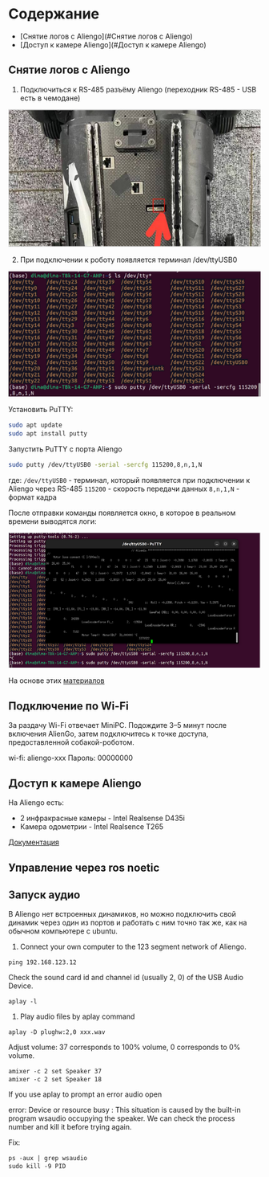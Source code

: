 # Содержание
- [Снятие логов c Aliengo](#Снятие логов c Aliengo)
- [Доступ к камере Aliengo](#Доступ к камере Aliengo)

## Снятие логов c Aliengo

1. Подключиться к RS-485 разъёму Aliengo (переходник RS-485 - USB есть в чемодане)

![1](images/1.png "1")

2. При подключении к роботу появляется терминал /dev/ttyUSB0

![2](images/2.png "2")

Установить PuTTY:

```bash
sudo apt update
sudo apt install putty
```

Запустить PuTTY с порта Aliengo

```bash
sudo putty /dev/ttyUSB0 -serial -sercfg 115200,8,n,1,N
```

где:
`/dev/ttyUSB0` - терминал, который появляется при подключении к Aliengo через RS-485
`115200` - скорость передачи данных
`8,n,1,N` - формат кадра
	
После отправки команды появляется окно, в которое в реальном времени выводятся логи:

![3](images/3.png "3")

На основе этих [материалов](https://robodocs.3logic.ru/docs/Unitree%20Robotics/AlienGo/aliengo_get_logs.html)

## Подключение по Wi-Fi

За раздачу Wi-Fi отвечает MiniPC. Подождите 3–5 минут после включения AlienGo, затем подключитесь к точке доступа, предоставленной собакой-роботом.

wi-fi: aliengo-xxx
Пароль: 00000000

## Доступ к камере Aliengo

На Aliengo есть:
- 2 инфракрасные камеры - Intel Realsense D435i 
- Камера одометрии - Intel Realsence T265

[Документация](https://unitree-docs.readthedocs.io/en/latest/Aliengo/AlienGo.html)

## Управление через ros noetic

## Запуск аудио

В Aliengo нет встроенных динамиков, но можно подключить свой динамик через один из портов и работать с ним точно так же, как на обычном компьютере с ubuntu.

1. Connect your own computer to the 123 segment network of Aliengo.

```
ping 192.168.123.12
```

Check the sound card id and channel id (usually 2, 0) of the USB Audio Device.

```
aplay -l
```

1. Play audio files by aplay command

```
aplay -D plughw:2,0 xxx.wav
```

Adjust volume: 37 corresponds to 100% volume, 0 corresponds to 0% volume.

```
amixer -c 2 set Speaker 37
amixer -c 2 set Speaker 18
```

If you use aplay to prompt an error audio open

error: Device or resource busy : This situation is caused by the built-in program wsaudio occupying the speaker. We can check the process number and kill it before trying again.

Fix:

```
ps -aux | grep wsaudio
sudo kill -9 PID
```